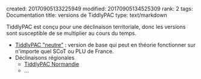 created: 20170905133225949
modified: 20170905134525309
rank: 2
tags: Documentation
title: versions de TiddlyPAC
type: text/markdown
 
TiddlyPAC est conçu pour une déclinaison territoriale, donc les versions sont susceptible de se multiplier au cours du temps.

* [TiddlyPAC "neutre"][neutre] : version de base qui peut en théorie fonctionner sur n'importe quel SCoT ou PLU de France.
* Déclinaisons régionales
  * [TiddlyPAC Normandie][normandie]
  * ...

[neutre]: https://framagit.org/know-rmandie/TiddlyPAC/

[normandie]: https://framagit.org/know-rmandie/TiddlyPAC/

